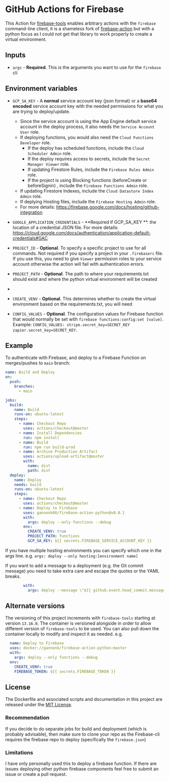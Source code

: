 # GitHub Actions for Firebase

This Action for [firebase-tools](https://github.com/firebase/firebase-tools) enables arbitrary actions with the 
`firebase` command-line client, it is a shameless fork of [firebase-action](https://github.com/w9jds/firebase-action) 
but with a python focus as I could not get that library to work properly to create a virtual environment.

## Inputs
* `args` - **Required**. This is the arguments you want to use for the `firebase` cli

## Environment variables

* `GCP_SA_KEY` - A **normal** service account key (json format) or a **base64 encoded** service account key with the needed permissions for what you are trying to deploy/update.
  * Since the service account is using the App Engine default service account in the deploy process, it also needs the `Service Account User` role.
  * If deploying functions, you would also need the `Cloud Functions Developer` role.
    * If the deploy has scheduled functions, include the `Cloud Scheduler Admin` role.
    * If the deploy requires access to secrets, include the `Secret Manager Viewer` role.
    * If updating Firestore Rules, include the `Firebase Rules Admin` role.
    * If the project is using Blocking functions (beforeCreate or beforeSignin) , include the `Firebase Functions Admin` role.
  * If updating Firestore Indexes, include the `Cloud Datastore Index Admin` role.
  * If deplying Hosting files, include the `Firebase Hosting Admin` role.
  * For more details: https://firebase.google.com/docs/hosting/github-integration

* `GOOGLE_APPLICATION_CREDENTIALS` - **Required if GCP_SA_KEY **. the location of a credential JSON file. For more details: https://cloud.google.com/docs/authentication/application-default-credentials#GAC

* `PROJECT_ID` - **Optional**. To specify a specific project to use for all commands. Not required if you specify a project in your `.firebaserc` file. If you use this, you need to give `Viewer` permission roles to your service account otherwise the action will fail with authentication errors.

* `PROJECT_PATH` - **Optional**. The path to where your requirements.txt should exist and where the python virtual environment will be created
* 
* `CREATE_VENV` - **Optional**. This determines whether to create the virtual environment based on the requirements.txt, you will need  

* `CONFIG_VALUES` - **Optional**. The configuration values for Firebase function that would normally be set with `firebase functions:config:set [value]`. Example: `CONFIG_VALUES: stripe.secret_key=SECRET_KEY zapier.secret_key=SECRET_KEY`.


## Example

To authenticate with Firebase, and deploy to a Firebase Function on merges/pushes to `main` branch:

```yaml
name: Build and Deploy
on:
  push:
    branches:
      - main

jobs:
  build:
    name: Build
    runs-on: ubuntu-latest
    steps:
      - name: Checkout Repo
        uses: actions/checkout@master
      - name: Install Dependencies
        run: npm install
      - name: Build
        run: npm run build-prod
      - name: Archive Production Artifact
        uses: actions/upload-artifact@master
        with:
          name: dist
          path: dist
  deploy:
    name: Deploy
    needs: build
    runs-on: ubuntu-latest
    steps:
      - name: Checkout Repo
        uses: actions/checkout@master
      - name: Deploy to Firebase
        uses: gannonk08/firebase-action-python@v0.0.1
        with:
          args: deploy --only functions --debug
        env:
          CREATE_VENV: true
          PROJECT_PATH: functions
          GCP_SA_KEY: ${{ secrets.FIREBASE_SERVICE_ACCOUNT_KEY }}
```

If you have multiple hosting environments you can specify which one in the args line.
e.g. `args: deploy --only hosting:[environment name]`

If you want to add a message to a deployment (e.g. the Git commit message) you need to take extra care and escape the quotes or the YAML breaks.

```yaml
        with:
          args: deploy --message \"${{ github.event.head_commit.message }}\"
```

## Alternate versions

The versioning of this project increments with `firebase-tools` starting at version `13.16.0`. The container is versioned
alongside in order to allow different version of `firebase-tools` to be used. You can also pull down the container locally
to modify and inspect it as needed. e.g.

```yaml
  name: Deploy to Firebase
  uses: docker://gannonk/firebase-action-python:master
  with:
    args: deploy --only functions --debug
  env:
    CREATE_VENV: true
    FIREBASE_TOKEN: ${{ secrets.FIREBASE_TOKEN }}

```

## License

The Dockerfile and associated scripts and documentation in this project are released under the [MIT License](LICENSE).


### Recommendation

If you decide to do separate jobs for build and deployment (which is probably advisable), then make sure to clone your
repo as the Firebase-cli requires the firebase repo to deploy (specifically the `firebase.json`)

### Limitations

I have only personally used this to deploy a firebase function. If there are issues deploying other python firebase
components feel free to submit an issue or create a pull request. 
